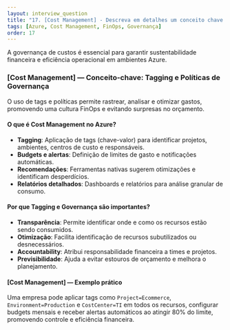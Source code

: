 ```yaml
---
layout: interview_question
title: "17. [Cost Management] - Descreva em detalhes um conceito chave sobre Cost Management relevante para arquitetura no Azure"
tags: [Azure, Cost Management, FinOps, Governança]
order: 17
---
```


A governança de custos é essencial para garantir sustentabilidade financeira e eficiência operacional em ambientes Azure.

### [Cost Management] — Conceito-chave: Tagging e Políticas de Governança

O uso de tags e políticas permite rastrear, analisar e otimizar gastos, promovendo uma cultura FinOps e evitando surpresas no orçamento.

#### O que é Cost Management no Azure?

- **Tagging**: Aplicação de tags (chave-valor) para identificar projetos, ambientes, centros de custo e responsáveis.
- **Budgets e alertas**: Definição de limites de gasto e notificações automáticas.
- **Recomendações**: Ferramentas nativas sugerem otimizações e identificam desperdícios.
- **Relatórios detalhados**: Dashboards e relatórios para análise granular de consumo.

#### Por que Tagging e Governança são importantes?

- **Transparência**: Permite identificar onde e como os recursos estão sendo consumidos.
- **Otimização**: Facilita identificação de recursos subutilizados ou desnecessários.
- **Accountability**: Atribui responsabilidade financeira a times e projetos.
- **Previsibilidade**: Ajuda a evitar estouros de orçamento e melhora o planejamento.

#### [Cost Management] — Exemplo prático

Uma empresa pode aplicar tags como `Project=Ecommerce`, `Environment=Production` e `CostCenter=TI` em todos os recursos, configurar budgets mensais e receber alertas automáticos ao atingir 80% do limite, promovendo controle e eficiência financeira.
